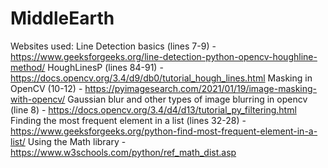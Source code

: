# MiddleEarth

Websites used: 
Line Detection basics (lines 7-9) - https://www.geeksforgeeks.org/line-detection-python-opencv-houghline-method/
HoughLinesP (lines 84-91) - https://docs.opencv.org/3.4/d9/db0/tutorial_hough_lines.html
Masking in OpenCV (10-12) - https://pyimagesearch.com/2021/01/19/image-masking-with-opencv/
Gaussian blur and other types of image blurring in opencv (line 8) - https://docs.opencv.org/3.4/d4/d13/tutorial_py_filtering.html
Finding the most frequent element in a list (lines 32-28) - https://www.geeksforgeeks.org/python-find-most-frequent-element-in-a-list/
Using the Math library - https://www.w3schools.com/python/ref_math_dist.asp
